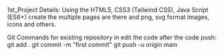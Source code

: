 1st_Project Details:
Using the HTML5, CSS3 (Tailwind CSS), Java Script (ES6+) create the multiple pages are there and png, svg format images, icons and others.

Git Commands for existing repository in edit the code after the code push:
git add . git commit -m "first commit" git push -u origin main